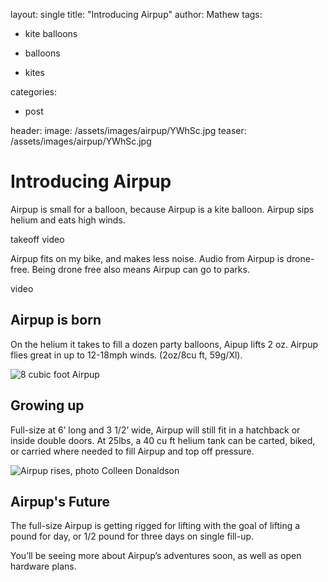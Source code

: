 layout: single
title: "Introducing Airpup"
author: Mathew
tags:

 - kite balloons

 - balloons

 - kites

  

categories:

* post

header:
 image: /assets/images/airpup/YWhSc.jpg
 teaser: /assets/images/airpup/YWhSc.jpg

# Introducing Airpup 

Airpup is small for a balloon, because Airpup is a kite balloon. Airpup sips helium and eats high winds.  

takeoff video

Airpup fits on my bike, and makes less noise. Audio from Airpup is drone-free. Being drone free also means Airpup can go to parks.

video

## Airpup is born

On the helium it takes to fill a dozen party balloons, Aipup lifts 2 oz. Airpup flies great in up to 12-18mph winds.  (2oz/8cu ft, 59g/Xl). 

![8 cubic foot Airpup](../assets/images/airpup/P2370017.jpg)

## Growing up

Full-size at 6’ long and 3 1/2’ wide, Airpup will still fit in a hatchback or inside double doors. At 25lbs, a 40 cu ft helium tank can be carted, biked, or carried where needed to fill Airpup and top off pressure.

![Airpup rises, photo Colleen Donaldson](../assets/images/airpup/P2390254.jpg)

## Airpup's Future

The full-size Airpup is getting rigged for lifting with the goal of lifting a pound for day, or 1/2 pound for three days on single fill-up.  

You’ll be seeing more about Airpup’s adventures soon, as well as open hardware plans.